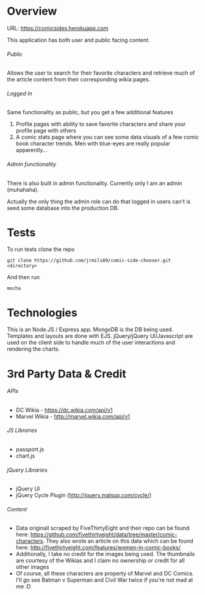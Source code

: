 # Overview

URL: https://comicsides.herokuapp.com

This application has both user and public facing content.

###### Public
Allows the user to search for their favorite characters and retrieve much of the article content from their corresponding wikia pages.

###### Logged In
Same functionality as public, but you get a few additional features
1. Profile pages with ability to save favorite characters and share your profile page with others
2. A comic stats page where you can see some data visuals of a few comic book character trends. Men with blue-eyes are really popular apparently...

###### Admin functionality

There is also built in admin functionality. Currently only I am an admin (muhahaha).

Actually the only thing the admin role can do that logged in users can't is seed some database into the production DB.

# Tests

To run tests clone the repo
```
git clone https://github.com/jrmils89/comic-side-chooser.git <directory>
```
And then run
```
mocha
```

# Technologies

This is an Node.JS / Express app. MongoDB is the DB being used. Templates and layouts are done with EJS. jQuery/jQuery UI/Javascript are used on the client side to handle much of the user interactions and rendering the charts.

# 3rd Party Data & Credit

###### APIs

* DC Wikia - https://dc.wikia.com/api/v1
* Marvel Wikia - http://marvel.wikia.com/api/v1

###### JS Libraries
* passport.js
* chart.js

###### jQuery Libraries
* jQuery UI
* jQuery Cycle Plugin (http://jquery.malsup.com/cycle/)

###### Content

* Data originall scraped by FiveThirtyEight and their repo can be found here: https://github.com/fivethirtyeight/data/tree/master/comic-characters. They also wrote an article on this data which can be found here: http://fivethirtyeight.com/features/women-in-comic-books/
* Additionally, I take no credit for the images being used. The thumbnails are courtesy of the Wikias and I claim no ownership or credit for all other images
* Of course, all these characters are property of Marvel and DC Comics. I'll go see Batman v Superman and Civil War twice if you're not mad at me :D